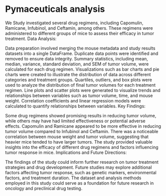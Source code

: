 # Pymaceuticals analysis

We Study investigated several drug regimens, including Capomulin, Ramicane, Infubinol, and Ceftamin, among others.
These regimens were administered to different groups of mice to assess their efficacy in tumor treatment.
Data Analysis:

Data preparation involved merging the mouse metadata and study results datasets into a single DataFrame.
Duplicate data points were identified and removed to ensure data integrity.
Summary statistics, including mean, median, variance, standard deviation, and SEM of tumor volume, were calculated for each drug regimen.
Visualizations such as bar charts and pie charts were created to illustrate the distribution of data across different categories and treatment groups.
Quartiles, outliers, and box plots were used to analyze the distribution of final tumor volumes for each treatment regimen.
Line plots and scatter plots were generated to visualize trends and relationships between variables such as tumor volume, time, and mouse weight.
Correlation coefficients and linear regression models were calculated to quantify relationships between variables.
Key Findings:

Some drug regimens showed promising results in reducing tumor volume, while others may have had limited effectiveness or potential adverse effects.
Capomulin and Ramicane appeared to be more effective in reducing tumor volume compared to Infubinol and Ceftamin.
There was a noticeable correlation between mouse weight and tumor volume, suggesting that heavier mice tended to have larger tumors.
The study provided valuable insights into the efficacy of different drug regimens and factors influencing tumor response in mice.
Implications and Future Directions:

The findings of the study could inform further research on tumor treatment strategies and drug development.
Future studies may explore additional factors affecting tumor response, such as genetic markers, environmental factors, and treatment duration.
The dataset and analysis methods employed in this study could serve as a foundation for future research in oncology and preclinical drug testing.
